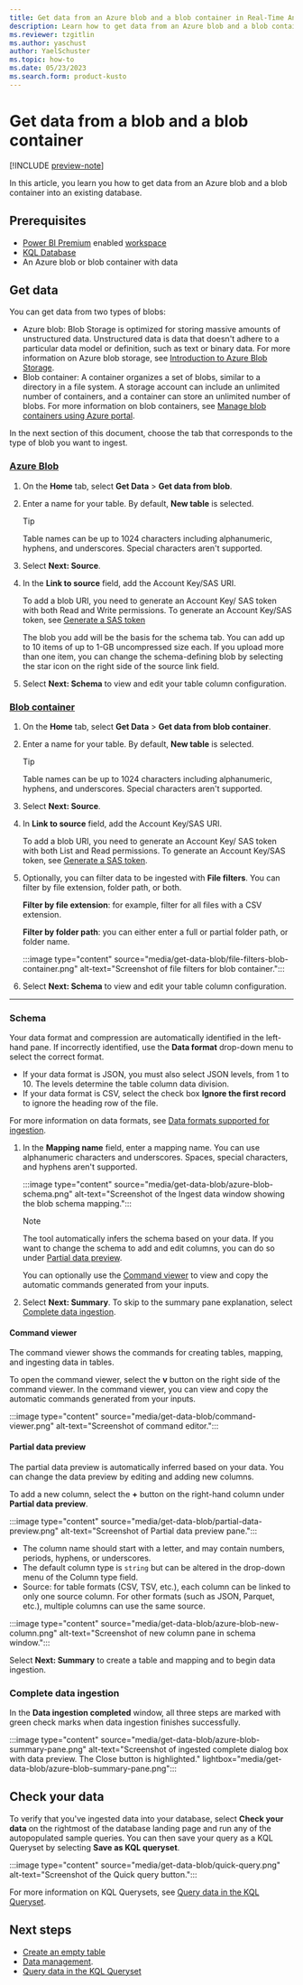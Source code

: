 ```yaml
---
title: Get data from an Azure blob and a blob container in Real-Time Analytics
description: Learn how to get data from an Azure blob and a blob container in a KQL Database.
ms.reviewer: tzgitlin
ms.author: yaschust
author: YaelSchuster
ms.topic: how-to
ms.date: 05/23/2023
ms.search.form: product-kusto
---
```


# Get data from a blob and a blob container

[!INCLUDE [preview-note](../includes/preview-note.md)]

In this article, you learn you how to get data from an Azure blob and a blob container into an existing database.

## Prerequisites

* [Power BI Premium](/power-bi/enterprise/service-admin-premium-purchase) enabled [workspace](../get-started/create-workspaces.md)
* [KQL Database](create-database.md)
* An Azure blob or blob container with data

## Get data

You can get data from two types of blobs:

* Azure blob: Blob Storage is optimized for storing massive amounts of unstructured data. Unstructured data is data that doesn't adhere to a particular data model or definition, such as text or binary data. For more information on Azure blob storage, see [Introduction to Azure Blob Storage](/azure/storage/blobs/storage-blobs-introduction?context=/fabric/context/context).
* Blob container: A container organizes a set of blobs, similar to a directory in a file system. A storage account can include an unlimited number of containers, and a container can store an unlimited number of blobs. For more information on blob containers, see [Manage blob containers using Azure portal](/azure/storage/blobs/blob-containers-portal?context=/fabric/context/context).

In the next section of this document, choose the tab that corresponds to the type of blob you want to ingest.

### [Azure Blob](#tab/azure-blob/)

1. On the **Home** tab, select **Get Data** > **Get data from blob**.
1. Enter a name for your table. By default, **New table** is selected.

    > [!TIP]
    >  Table names can be up to 1024 characters including alphanumeric, hyphens, and underscores. Special characters aren't supported.

1. Select **Next: Source**.
1. In the **Link to source** field, add the Account Key/SAS URI.

    To add a blob URI, you need to generate an Account Key/ SAS token with both Read and Write permissions. To generate an Account Key/SAS token, see [Generate a SAS token](/azure/data-explorer/kusto/api/connection-strings/generate-sas-token?context=/fabric/context/context)

    The blob you add will be the basis for the schema tab. You can add up to 10 items of up to 1-GB uncompressed size each. If you upload more than one item, you can change the schema-defining blob by selecting the star icon on the right side of the source link field.
1. Select **Next: Schema** to view and edit your table column configuration.

### [Blob container](#tab/blob-container/)

1. On the **Home** tab, select **Get Data** > **Get data from blob container**.
1. Enter a name for your table. By default, **New table** is selected.

    > [!TIP]
    >  Table names can be up to 1024 characters including alphanumeric, hyphens, and underscores. Special characters aren't supported.

1. Select **Next: Source**.
1. In **Link to source** field, add the Account Key/SAS URI.

    To add a blob URI, you need to generate an Account Key/ SAS token with both List and Read permissions. To generate an Account Key/SAS token, see [Generate a SAS token](/azure/data-explorer/kusto/api/connection-strings/generate-sas-token?context=/fabric/context/context).

1. Optionally, you can filter data to be ingested with **File filters**. You can filter by file extension, folder path, or both.

    **Filter by file extension**: for example, filter for all files with a CSV extension.

    **Filter by folder path**: you can either enter a full or partial folder path, or folder name.

    :::image type="content" source="media/get-data-blob/file-filters-blob-container.png" alt-text="Screenshot of file filters for blob container.":::

1. Select **Next: Schema** to view and edit your table column configuration.

---

### Schema

Your data format and compression are automatically identified in the left-hand pane. If incorrectly identified, use the **Data format** drop-down menu to select the correct format.

* If your data format is JSON, you must also select JSON levels, from 1 to 10. The levels determine the table column data division.
* If your data format is CSV, select the check box **Ignore the first record** to ignore the heading row of the file.

For more information on data formats, see [Data formats supported for ingestion](/azure/data-explorer/ingestion-supported-formats?context=/fabric/context/context).

1. In the **Mapping name** field, enter a mapping name. You can use alphanumeric characters and underscores. Spaces, special characters, and hyphens aren't supported.

    :::image type="content" source="media/get-data-blob/azure-blob-schema.png" alt-text="Screenshot of the Ingest data window showing the blob schema mapping.":::

    >[!NOTE]
    >
    > The tool automatically infers the schema based on your data. If you want to change the schema to add and edit columns, you can do so under [Partial data preview](#partial-data-preview).
    >
    >You can optionally use the [Command viewer](#command-viewer) to view and copy the automatic commands generated from your inputs.

1. Select **Next: Summary**. To skip to the summary pane explanation, select [Complete data ingestion](#complete-data-ingestion).

#### Command viewer

The command viewer shows the commands for creating tables, mapping, and ingesting data in tables.

To open the command viewer, select the **v** button on the right side of the command viewer. In the command viewer, you can view and copy the automatic commands generated from your inputs.

:::image type="content" source="media/get-data-blob/command-viewer.png" alt-text="Screenshot of command editor.":::

#### Partial data preview

The partial data preview is automatically inferred based on your data. You can change the data preview by editing and adding new columns.

To add a new column, select the **+** button on the right-hand column under **Partial data preview**.

:::image type="content" source="media/get-data-blob/partial-data-preview.png" alt-text="Screenshot of Partial data preview pane.":::

* The column name should start with a letter, and may contain numbers, periods, hyphens, or underscores.
* The default column type is `string` but can be altered in the drop-down menu of the Column type field.
* Source: for table formats (CSV, TSV, etc.), each column can be linked to only one source column. For other formats (such as JSON, Parquet, etc.), multiple columns can use the same source.

:::image type="content" source="media/get-data-blob/azure-blob-new-column.png" alt-text="Screenshot of new column pane in schema window.":::

Select **Next: Summary** to create a table and mapping and to begin data ingestion.

### Complete data ingestion

In the **Data ingestion completed** window, all three steps are marked with green check marks when data ingestion finishes successfully.

:::image type="content" source="media/get-data-blob/azure-blob-summary-pane.png" alt-text="Screenshot of ingested complete dialog box with data preview. The Close button is highlighted."  lightbox="media/get-data-blob/azure-blob-summary-pane.png":::

## Check your data

To verify that you've ingested data into your database, select **Check your data** on the rightmost of the database landing page and run any of the autopopulated sample queries. You can then save your query as a KQL Queryset by selecting **Save as KQL queryset**.

:::image type="content" source="media/get-data-blob/quick-query.png" alt-text="Screenshot of the Quick query button.":::

For more information on KQL Querysets, see [Query data in the KQL Queryset](kusto-query-set.md).

## Next steps

* [Create an empty table](create-empty-table.md)
* [Data management](database-management.md).
* [Query data in the KQL Queryset](kusto-query-set.md)
